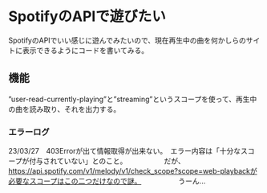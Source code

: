 # SpotifyのAPIで遊びたい
SpotifyのAPIでいい感じに遊んでみたいので、現在再生中の曲を何かしらのサイトに表示できるようにコードを書いてみる。

## 機能
”user-read-currently-playing”と”streaming”というスコープを使って、再生中の曲を読み取り、それを出力する。

### エラーログ
23/03/27　403Errorが出て情報取得が出来ない。　エラー内容は「十分なスコープが付与されていない」とのこと。
　　　　　だが、https://api.spotify.com/v1/melody/v1/check_scope?scope=web-playbackが必要なスコープはこの二つだけなので謎。
　　　　　うーん...

